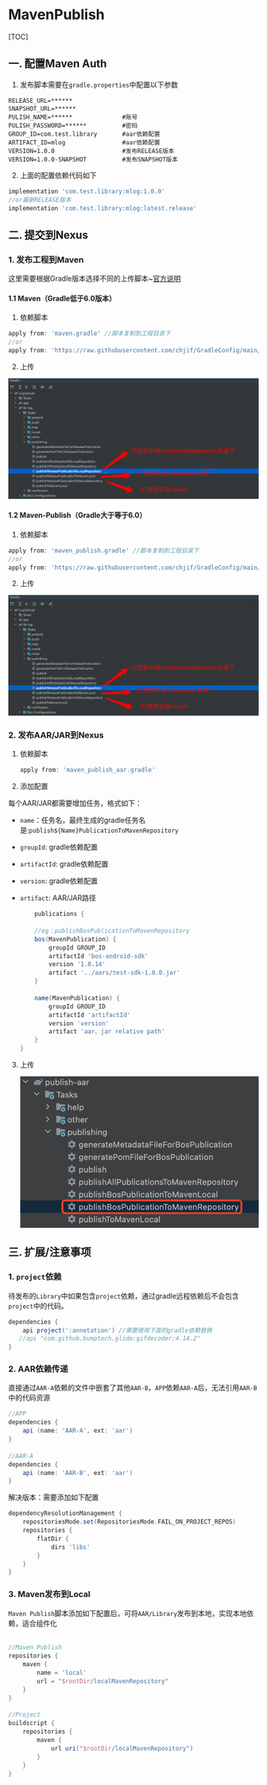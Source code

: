 # MavenPublish

[TOC]

## 一. 配置Maven Auth

1. 发布脚本需要在`gradle.properties`中配置以下参数

```properties
RELEASE_URL=******
SNAPSHOT_URL=******
PULISH_NAME=******              #账号
PULISH_PASSWORD=******          #密码
GROUP_ID=com.test.library       #aar依赖配置
ARTIFACT_ID=mlog                #aar依赖配置
VERSION=1.0.0                   #发布RELEASE版本    
VERSION=1.0.0-SNAPSHOT          #发布SNAPSHOT版本
```

2. 上面的配置依赖代码如下

```gradle
implementation 'com.test.library:mlog:1.0.0'
//or最新RELEASE版本
implementation 'com.test.library:mlog:latest.release'
```



## 二. 提交到Nexus



### 1. 发布工程到Maven

这里需要根据Gradle版本选择不同的上传脚本~[官方说明](https://docs.gradle.org/current/userguide/upgrading_version_5.html#changes_6.0)



#### 1.1 Maven（Gradle低于6.0版本）

1. 依赖脚本

```groovy
apply from: 'maven.gradle' //脚本复制到工程目录下
//or
apply from: 'https://raw.githubusercontent.com/chjif/GradleConfig/main/gradle/maven.gradle'  //依赖远程脚本
```

2. 上传

![maven](./img/mavenPublish.png)



#### 1.2 Maven-Publish（Gradle大于等于6.0）

1. 依赖脚本

```groovy
apply from: 'maven_publish.gradle' //脚本复制到工程目录下
//or
apply from: 'https://raw.githubusercontent.com/chjif/GradleConfig/main/gradle/maven_publish.gradle'  //依赖远程脚本
```

2. 上传

![maven](./img/mavenPublish.png)



### 2. 发布AAR/JAR到Nexus

1. 依赖脚本

    ```groovy
    apply from: 'maven_publish_aar.gradle'
    ```

2. 添加配置

  每个AAR/JAR都需要增加任务，格式如下：

  * `name`：任务名，最终生成的gradle任务名是:`publish${Name}PublicationToMavenRepository`
  * `groupId`: gradle依赖配置
  * `artifactId`: gradle依赖配置
  * `version`: gradle依赖配置
  * `artifact`: AAR/JAR路径

      ```groovy
          publications {
        
          //eg：publishBosPublicationToMavenRepository
          bos(MavenPublication) {
              groupId GROUP_ID
              artifactId 'bos-android-sdk'
              version '1.0.14'
              artifact '../aars/test-sdk-1.0.0.jar'
          }
        
          name(MavenPublication) {
              groupId GROUP_ID
              artifactId 'artifactId'
              version 'version'
              artifact 'aar、jar relative path'
          }
      }
      ```

3. 上传

    ![img](img/publishAAR.png)



## 三. 扩展/注意事项

### 1. `project`依赖

待发布的`Library`中如果包含`project`依赖，通过gradle远程依赖后不会包含`project`中的代码。

```groovy
dependencies {
    api project(':annotation') //需要使用下面的gradle依赖替换
   //api "com.github.bumptech.glide:gifdecoder:4.14.2"
}
```

### 2. AAR依赖传递

直接通过`AAR-A`依赖的文件中嵌套了其他`AAR-B`，`APP`依赖`AAR-A`后，无法引用`AAR-B`中的代码资源

```groovy
//APP
dependencies {
    api (name: 'AAR-A', ext: 'aar')
}

//AAR-A
dependencies {
    api (name: 'AAR-B', ext: 'aar')
}
```

解决版本：需要添加如下配置
```groovy
dependencyResolutionManagement {
    repositoriesMode.set(RepositoriesMode.FAIL_ON_PROJECT_REPOS)
    repositories {
        flatDir {
            dirs 'libs'
        }
    }
}
```

### 3. Maven发布到Local

`Maven Publish`脚本添加如下配置后，可将`AAR/Library`发布到本地，实现本地依赖，适合组件化

```groovy

//Maven Publish
repositories {
    maven {
        name = 'local'
        url = "$rootDir/localMavenRepository"
    }
}

//Project
buildscript {
    repositories {
        maven {
            url uri("$rootDir/localMavenRepository")
        }
    }
}
```
